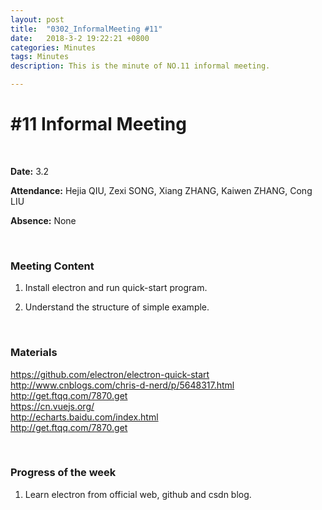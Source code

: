 ```yaml
---
layout: post
title:  "0302_InformalMeeting #11"
date:   2018-3-2 19:22:21 +0800
categories: Minutes
tags: Minutes
description: This is the minute of NO.11 informal meeting.

---
```




# #11 Informal Meeting #

<br>

**Date:** 3.2

**Attendance:** Hejia QIU, Zexi SONG,  Xiang ZHANG, Kaiwen ZHANG, Cong LIU

**Absence:** None




<br>

### Meeting Content ###




1. Install electron and run quick-start program.

2. Understand the structure of simple example.  








<br>

### Materials ###


https://github.com/electron/electron-quick-start<br>
http://www.cnblogs.com/chris-d-nerd/p/5648317.html<br>
http://get.ftqq.com/7870.get<br>
https://cn.vuejs.org/<br>
http://echarts.baidu.com/index.html<br>
http://get.ftqq.com/7870.get<br>


<br>

### Progress of the week ###
1. Learn electron from official web, github and csdn blog.
